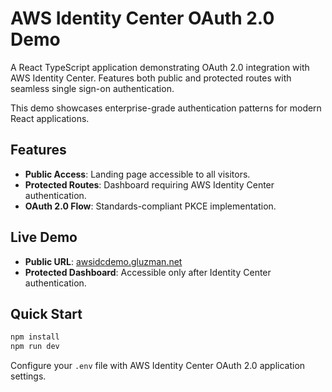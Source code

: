 # AWS Identity Center OAuth 2.0 Demo

A React TypeScript application demonstrating OAuth 2.0 integration with AWS Identity Center.
Features both public and protected routes with seamless single sign-on authentication.

This demo showcases enterprise-grade authentication patterns for modern React applications.

## Features

- **Public Access**: Landing page accessible to all visitors.
- **Protected Routes**: Dashboard requiring AWS Identity Center authentication.
- **OAuth 2.0 Flow**: Standards-compliant PKCE implementation.

## Live Demo

- **Public URL**: [awsidcdemo.gluzman.net](https://awsidcdemo.gluzman.net)
- **Protected Dashboard**: Accessible only after Identity Center authentication.

## Quick Start

```bash
npm install
npm run dev
```

Configure your `.env` file with AWS Identity Center OAuth 2.0 application settings.
